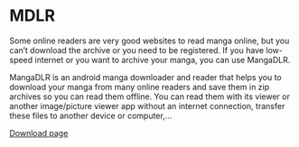 # MDLR
Some online readers are very good websites to read manga online, but you can’t download the archive or you need to be registered. If you have low-speed internet or you want to archive your manga, you can use MangaDLR.

MangaDLR is an android manga downloader and reader that helps you to download your manga from many online readers and save them in zip archives so you can read them offline. You can read them with its viewer or another image/picture viewer app without an internet connection, transfer these files to another device or computer,…

[Download page](https://cylonu87.wordpress.com/manga/mangadlr/)
